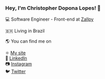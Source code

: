 ### Hey, I'm Christopher Dopona Lopes! 👋

💻 Software Engineer - Front-end at [Zallpy](https://zallpy.com/)

🇧🇷 Living in Brazil 

🌎 You can find me on 

⚛️ [My site](https://doponalopes.com.br) <br>
💼 [LinkedIn](https://www.linkedin.com/in/christopher-dopona-lopes-4218b2a7/) <br>
📷 [Instagram](https://www.instagram.com/doponalopes) <br>
🐦 [Twitter](https://twitter.com/dopona_lopes)
